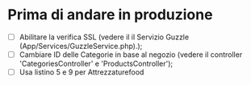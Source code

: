 # Prima di andare in produzione
- [ ] Abilitare la verifica SSL (vedere il il Servizio Guzzle (App/Services/GuzzleService.php).);
- [ ] Cambiare ID delle Categorie in base al negozio (vedere il controller 'CategoriesController' e 'ProductsController');
- [ ] Usa listino 5 e 9 per Attrezzaturefood 